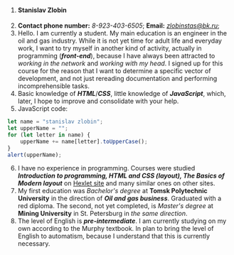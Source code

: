 1. #### Stanislav Zlobin
2. **Contact phone number:** *8-923-403-6505*;
   **Email:** *zlobinstas@bk.ru*;
3. Hello. I am currently a student. My main education is an engineer in the oil and gas industry. While it is not yet time for adult life and everyday work, I want to try myself in another kind of activity, actually in programming (***front-end***), because I have always been attracted to *working in the network* and *working with my head*. I signed up for this course for the reason that I want to determine a specific vector of development, and not just rereading documentation and performing incomprehensible tasks. 
4. Basic knowledge of ***HTML***/***CSS***, little knowledge of ***JavaScript***, which, later, I hope to improve and consolidate with your help.
5. JavaScript code:
```JavaScript 
let name = "stanislav zlobin";
let upperName = "";
for (let letter in name) {
    upperName += name[letter].toUpperCase();
}
alert(upperName);
```
6. I have no experience in programming. Courses were studied ***Introduction to programming, HTML and CSS (layout), The Basics of Modern layout*** on [Hexlet site](https://ru.hexlet.io/categories/html/courses) and many similar ones on other sites.
7. My first education was *Bachelor's degree* at **Tomsk Polytechnic University** in the direction of ***Oil and gas business***. Graduated with a red diploma. The second, not yet completed, is *Master's degree* at **Mining University** in St. Petersburg in *the same direction*.
8. The level of English is ***pre-intermediate***. I am currently studying on my own according to the Murphy textbook. In plan to bring the level of English to automatism, because I understand that this is currently necessary.